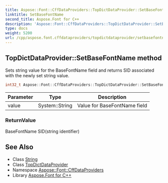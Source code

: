```yaml
---
title: Aspose::Font::CffDataProviders::TopDictDataProvider::SetBaseFontName method
linktitle: SetBaseFontName
second_title: Aspose.Font for C++
description: 'Aspose::Font::CffDataProviders::TopDictDataProvider::SetBaseFontName method. Sets string value for the BaseFontName field and returns SID associated with the newly set string value in C++.'
type: docs
weight: 5200
url: /cpp/aspose.font.cffdataproviders/topdictdataprovider/setbasefontname/
---
```

## TopDictDataProvider::SetBaseFontName method


Sets string value for the BaseFontName field and returns SID associated with the newly set string value.

```cpp
int32_t Aspose::Font::CffDataProviders::TopDictDataProvider::SetBaseFontName(System::String value)
```


| Parameter | Type | Description |
| --- | --- | --- |
| value | System::String | Value for BaseFontName field |

### ReturnValue

BaseFontName SID(string identifier)

## See Also

* Class [String](../../../system/string/)
* Class [TopDictDataProvider](../)
* Namespace [Aspose::Font::CffDataProviders](../../)
* Library [Aspose.Font for C++](../../../)
